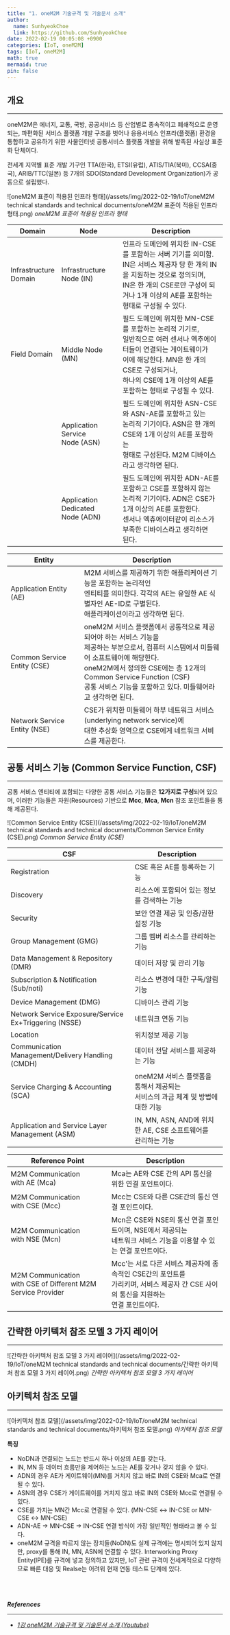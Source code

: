 ```yaml
---
title: "1. oneM2M 기술규격 및 기술문서 소개"
author:
  name: SunhyeokChoe
  link: https://github.com/SunhyeokChoe
date: 2022-02-19 00:05:08 +0900
categories: [IoT, oneM2M]
tags: [IoT, oneM2M]
math: true
mermaid: true
pin: false
---
```


## 개요

---

oneM2M은 에너지, 교통, 국방, 공공서비스 등 산업별로 종속적이고 폐쇄적으로 운영되는, 파편화된 서비스 플랫폼 개발 구조를 벗어나 응용서비스 인프라(플랫폼) 환경을 통합하고 공유하기 위한 사물인터넷 공통서비스 플랫폼 개발을 위해 발족된 사실상 표준화 단체이다.

전세계 지역별 표준 개발 기구인 TTA(한국), ETSI(유럽), ATIS/TIA(북미), CCSA(중국), ARIB/TTC(일본) 등 7개의 SDO(Standard Development Organization)가 공동으로 설립했다.

![oneM2M 표준이 적용된 인프라 형태](/assets/img/2022-02-19/IoT/oneM2M technical standards and technical documents/oneM2M 표준이 적용된 인프라 형태.png)
_oneM2M 표준이 적용된 인프라 형태_

| Domain | Node | Description |
| --- | --- | --- |
| Infrastructure<br/>Domain | Infrastructure<br/>Node (IN) | 인프라 도메인에 위치한 IN-CSE를 포함하는 서버 기기를 의미함. <br/> IN은 서비스 제공자 당 한 개의 IN을 지원하는 것으로 정의되며,<br/>IN은 한 개의 CSE로만 구성이 되거나 1개 이상의 AE를 포함하는<br/>형태로 구성될 수 있다. |
| Field Domain | Middle Node (MN) | 필드 도메인에 위치한 MN-CSE를 포함하는 논리적 기기로,<br/>일반적으로 여러 센서나 엑추에이터들이 연결되는 게이트웨이가<br/>이에 해당한다. MN은 한 개의 CSE로 구성되거나,<br/>하나의 CSE에 1개 이상의 AE를 포함하는 형태로 구성될 수 있다. |
| | Application Service<br/>Node (ASN) | 필드 도메인에 위치한 ASN-CSE와 ASN-AE를 포함하고 있는<br/>논리적 기기이다. ASN은 한 개의 CSE와 1개 이상의 AE를 포함하는<br/>형태로 구성된다. M2M 디바이스라고 생각하면 된다. |
| | Application Dedicated<br/>Node (ADN) | 필드 도메인에 위치한 ADN-AE를 포함하고 CSE를 포함하지 않는<br/>논리적 기기이다. ADN은 CSE가 1개 이상의 AE를 포함한다.<br/>센서나 엑츄에이터같이 리소스가 부족한 디바이스라고 생각하면<br/>된다. |

| Entity | Description |
| --- | --- |
| Application Entity (AE) | M2M 서비스를 제공하기 위한 애플리케이션 기능을 포함하는 논리적인<br/>엔티티를 의미한다. 각각의 AE는 유일한 AE 식별자인 AE-ID로 구별된다.<br/>애플리케이션이라고 생각하면 된다. |
| Common Service Entity (CSE) | oneM2M 서비스 플랫폼에서 공통적으로 제공되어야 하는 서비스 기능을<br/>제공하는 부분으로서, 컴퓨터 시스템에서 미들웨어 소프트웨어에 해당한다.<br/>oneM2M에서 정의한 CSE에는 총 12개의 Common Service Function (CSF)<br/>공통 서비스 기능을 포함하고 있다. 미들웨어라고 생각하면 된다. |
| Network Service Entity (NSE) | CSE가 위치한 미들웨어 하부 네트워크 서비스(underlying network service)에<br/>대한 추상화 영역으로 CSE에게 네트워크 서비스를 제공한다. |

## 공통 서비스 기능 (Common Service Function, CSF)

---

공통 서비스 엔티티에 포함되는 다양한 공통 서비스 기능들은 **12가지로 구성**되어 있으며, 이러한 기능들은 자원(Resources) 기반으로 **Mcc**, **Mca**, **Mcn** 참조 포인트들을 통해 제공된다.

![Common Service Entity (CSE)](/assets/img/2022-02-19/IoT/oneM2M technical standards and technical documents/Common Service Entity (CSE).png)
_Common Service Entity (CSE)_

| CSF | Description |
| --- | --- |
| Registration | CSE 혹은 AE를 등록하는 기능 |
| Discovery | 리소스에 포함되어 있는 정보를 검색하는 기능 |
| Security | 보안 연결 제공 및 인증/권한 설정 기능 |
| Group Management (GMG) | 그룹 멤버 리소스를 관리하는 기능 |
| Data Management & Repository (DMR) | 데이터 저장 및 관리 기능 |
| Subscription & Notification (Sub/noti) | 리소스 변경에 대한 구독/알림 기능 |
| Device Management (DMG) | 디바이스 관리 기능 |
| Network Service Exposure/Service Ex+Triggering (NSSE) | 네트워크 연동 기능 |
| Location | 위치정보 제공 기능 |
| Communication Management/Delivery Handling (CMDH) | 데이터 전달 서비스를 제공하는 기능 |
| Service Charging & Accounting (SCA) | oneM2M 서비스 플랫폼을 통해서 제공되는<br/>서비스의 과금 체계 및 방법에 대한 기능 |
| Application and Service Layer Management (ASM) | IN, MN, ASN, AND에 위치한 AE, CSE 소프트웨어를<br/>관리하는 기능 |

| Reference Point | Description |
| --- | --- |
| M2M Communication<br/>with AE (Mca) | Mca는 AE와 CSE 간의 API 통신을 위한 연결 포인트이다. |
| M2M Communication<br/>with CSE (Mcc) | Mcc는 CSE와 다른 CSE간의 통신 연결 포인트이다. |
| M2M Communication<br/>with NSE (Mcn) | Mcn은 CSE와 NSE의 통신 연결 포인트이며, NSE에서 제공되는<br/>네트워크 서비스 기능을 이용할 수 있는 연결 포인트이다. |
| M2M Communication<br/>with CSE of Different M2M Service Provider | Mcc'는 서로 다른 서비스 제공자에 종속적인 CSE간의 포인트를<br/>가리키며, 서비스 제공자 간 CSE 사이의 통신을 지원하는<br/>연결 포인트이다. |

## 간략한 아키텍처 참조 모델 3 가지 레이어

---

![간략한 아키텍처 참조 모델 3 가지 레이어](/assets/img/2022-02-19/IoT/oneM2M technical standards and technical documents/간략한 아키텍처 참조 모델 3 가지 레이어.png)
_간략한 아키텍처 참조 모델 3 가지 레이어_

## 아키텍처 참조 모델

---

![아키텍처 참조 모델](/assets/img/2022-02-19/IoT/oneM2M technical standards and technical documents/아키텍처 참조 모델.png)
_아키텍처 참조 모델_

**특징**

- NoDN과 연결되는 노드는 반드시 하나 이상의 AE를 갖는다.
- IN, MN 등 데이터 흐름만을 제어하는 노드는 AE를 갖거나 갖지 않을 수 있다.
- ADN의 경우 AE가 게이트웨이(MN)를 거치지 않고 바로 IN의 CSE와 Mca로 연결될 수 있다.
- ASN의 경우 CSE가 게이트웨이를 거치지 않고 바로 IN의 CSE와 Mcc로 연결될 수 있다.
- CSE를 가지는 MN간 Mcc로 연결될 수 있다. (MN-CSE ↔ IN-CSE or MN-CSE ↔ MN-CSE)
- ADN-AE → MN-CSE → IN-CSE 연결 방식이 가장 일반적인 형태라고 볼 수 있다.
- oneM2M 규격을 따르지 않는 장치들(NoDN)도 실제 규격에는 명시되어 있지 않지만, proxy를 통해 IN, MN, ASN에 연결할 수 있다.
Interworking Proxy Entity(IPE)를 규격에 넣고 정의하고 있지만, IoT 관련 규격이 전세계적으로 다양하므로 빠른 대응 및 Realse는 어려워 현재 연동 테스트 단계에 있다.

<br/><br/><br/>
***References***

---

- [*1강 oneM2M 기술규격 및 기술문서 소개 (Youtube)*](https://www.youtube.com/watch?v=DZYB3awJ_i4&ab_channel=%ED%95%9C%EA%B5%AD%EC%A7%80%EB%8A%A5%ED%98%95%EC%82%AC%EB%AC%BC%EC%9D%B8%ED%84%B0%EB%84%B7%ED%98%91%ED%9A%8C)